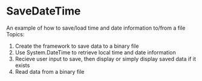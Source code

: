 # SaveDateTime
An example of how to save/load time and date information to/from a file
Topics:

1. Create the framework to save data to a binary file
2. Use System.DateTime to retrieve local time and date information
3. Recieve user input to save, then display or simply display saved data if it exists
4. Read data from a binary file
